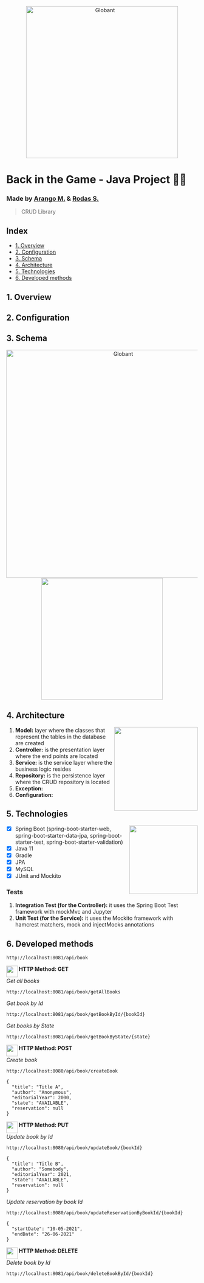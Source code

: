<p align="center">
  <a title="Globant" target="_blank" href= "https://github.com/emae1712/final-project-globant">
    <img width=400px src="https://user-images.githubusercontent.com/68023969/124045972-7ee38200-d9d6-11eb-8e54-14bb8484d61e.png" alt="Globant">
  </a>
</p>

# Back in the Game - Java Project 👩‍💻
### Made by [Arango M.](https://github.com/emae1712) & [Rodas S.](https://github.com/SheillyR)
>CRUD Library
## Index

* [1. Overview](#1-overview)
* [2. Configuration](#2-configuration)
* [3. Schema](#3-schema)
* [4. Architecture](#4-architecture)
* [5. Technologies](#5-technologies)
* [6. Developed methods](#6-Developed-methods)

## 1. Overview

## 2. Configuration

## 3. Schema

<p align="center">
  <img width=600px src="https://user-images.githubusercontent.com/68023969/124576153-a80a7500-de11-11eb-9265-048eef34d551.png" alt="Globant">
  <img height="320px" src="https://user-images.githubusercontent.com/68023969/124574330-fc145a00-de0f-11eb-9234-562c1fdc3da6.JPG">
</p>


## 4. Architecture

<p >
  <img align="right" height="220px" src="https://user-images.githubusercontent.com/68023969/124568512-9ffb0700-de0a-11eb-9c21-8d922ca16651.JPG">
</p>

 1. **Model:** layer where the classes that represent the tables in the database are created
 2. **Controller:** is the presentation layer where the end points are located
 3. **Service:** is the service layer where the business logic resides
 4. **Repository:** is the persistence layer where the CRUD repository is located
 5. **Exception:**
 6. **Configuration:**
 
 ## 5. Technologies
 
 <p >
  <img align="right" height="180px" src="https://user-images.githubusercontent.com/68023969/124051684-90328b80-d9e2-11eb-8ad6-0e960fdcb4a5.png">
</p>

- [x] Spring Boot (spring-boot-starter-web, spring-boot-starter-data-jpa, spring-boot-starter-test, spring-boot-starter-validation)
- [x] Java 11
- [x] Gradle
- [x] JPA
- [x] MySQL
- [x] JUnit and Mockito

### Tests

 1. **Integration Test (for the Controller):** it uses the Spring Boot Test framework with mockMvc and Jupyter
 2. **Unit Test (for the Service):** it uses the Mockito framework with hamcrest matchers, mock and injectMocks annotations 
 
 ## 6. Developed methods
 
 ```
http://localhost:8081/api/book
```
 
 <p >
  <img align="left" height= 30px src="https://user-images.githubusercontent.com/68023969/124558685-7c32c380-de00-11eb-84b8-cf2fdbd4f4c0.JPG">
</p>

 **HTTP Method: GET**
 
 *_Get all books_*

```
http://localhost:8081/api/book/getAllBooks
```
 
 *_Get book by Id_*

```
http://localhost:8081/api/book/getBookById/{bookId}
```
  
 *_Get books by State_*

```
http://localhost:8081/api/book/getBookByState/{state}
```

<p >
  <img align="left" height= 30px src="https://user-images.githubusercontent.com/68023969/124558273-09c1e380-de00-11eb-9b3d-8f6e5a093b6a.JPG">
</p>

 **HTTP Method: POST**

*_Create book_*

```
http://localhost:8080/api/book/createBook
```
```
{
  "title": "Title A",
  "author": "Anonymous",
  "editorialYear": 2000,
  "state": "AVAILABLE",
  "reservation": null
}
```

<p >
  <img align="left" height= 30px src="https://user-images.githubusercontent.com/68023969/124559128-f8c5a200-de00-11eb-9db3-180e6e6481c7.JPG">
</p>

 **HTTP Method: PUT**
 
*_Update book by Id_*
```
http://localhost:8080/api/book/updateBook/{bookId}
```
```
{
  "title": "Title B",
  "author": "Somebody",
  "editorialYear": 2021,
  "state": "AVAILABLE",
  "reservation": null
}
```
*_Update reservation by book Id_*
```
http://localhost:8080/api/book/updateReservationByBookId/{bookId}
```
```
{
  "startDate": "10-05-2021",
  "endDate": "26-06-2021"
}
```

<p >
  <img align="left" height= 30px src="https://user-images.githubusercontent.com/68023969/124559504-6a055500-de01-11eb-9952-a3a73d9b1d0e.JPG">
</p>

**HTTP Method: DELETE**
 
 *_Delete book by Id_*

```
http://localhost:8081/api/book/deleteBookById/{bookId}
```
